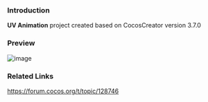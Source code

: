 ### Introduction
**UV Animation** project created based on CocosCreator version 3.7.0

### Preview
![image](../../../gif/202207/2022072101.gif)

### Related Links 
https://forum.cocos.org/t/topic/128746